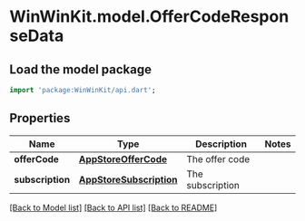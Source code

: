 # WinWinKit.model.OfferCodeResponseData

## Load the model package
```dart
import 'package:WinWinKit/api.dart';
```

## Properties
Name | Type | Description | Notes
------------ | ------------- | ------------- | -------------
**offerCode** | [**AppStoreOfferCode**](AppStoreOfferCode.md) | The offer code | 
**subscription** | [**AppStoreSubscription**](AppStoreSubscription.md) | The subscription | 

[[Back to Model list]](../README.md#documentation-for-models) [[Back to API list]](../README.md#documentation-for-api-endpoints) [[Back to README]](../README.md)


